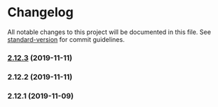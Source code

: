 # Changelog

All notable changes to this project will be documented in this file. See [standard-version](https://github.com/conventional-changelog/standard-version) for commit guidelines.

### [2.12.3](https://github.com/deep-han/element/compare/v2.12.2...v2.12.3) (2019-11-11)

### 2.12.2 (2019-11-11)

### 2.12.1 (2019-11-09)

